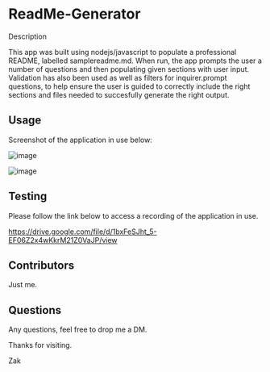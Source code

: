 # ReadMe-Generator

Description

This app was built using nodejs/javascript to populate a professional README, labelled samplereadme.md. When run, the app prompts the user a number of questions and then populating given sections with user input. Validation has also been used as well as filters for inquirer.prompt questions, to help ensure the user is guided to correctly include the right sections and files needed to succesfully generate the right output. 

## Usage

Screenshot of the application in use below:

![image](https://user-images.githubusercontent.com/50696365/221429869-9c8305bb-1d51-4077-be2b-f9008d17de4a.png)

![image](https://user-images.githubusercontent.com/50696365/221429890-7911d655-775e-44cd-9f2e-b51db4b27d2c.png)


## Testing

Please follow the link below to access a recording of the application in use.

https://drive.google.com/file/d/1bxFeSJht_5-EF06Z2x4wKkrM21Z0VaJP/view

## Contributors
Just me.

## Questions

Any questions, feel free to drop me a DM. 


Thanks for visiting.

Zak



